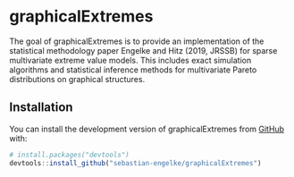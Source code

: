 
<!-- README.md is generated from README.Rmd. Please edit that file -->
graphicalExtremes
=================

<!-- badges: start -->
<!-- badges: end -->
The goal of graphicalExtremes is to provide an implementation of the statistical methodology paper Engelke and Hitz (2019, JRSSB) for sparse multivariate extreme value models. This includes exact simulation algorithms and statistical inference methods for multivariate Pareto distributions on graphical structures.

Installation
------------

<!-- You can install the released version of graphicalExtremes from [CRAN](https://CRAN.R-project.org) with: -->
<!-- ``` r -->
<!-- install.packages("graphicalExtremes") -->
<!-- ``` -->
You can install the development version of graphicalExtremes from [GitHub](https://github.com/) with:

``` r
# install.packages("devtools")
devtools::install_github("sebastian-engelke/graphicalExtremes")
```
